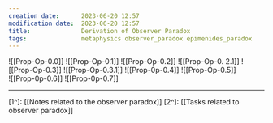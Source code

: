 ```yaml
---
creation date:		2023-06-20 12:57
modification date:	2023-06-20 12:57
title: 				Derivation of Observer Paradox
tags:               metaphysics observer_paradox epimenides_paradox
---
```

![[Prop-Op-0.0]]
![[Prop-Op-0.1]]
![[Prop-Op-0.2]]
![[Prop-Op-0. 2.1]]
![[Prop-Op-0.3]]
![[Prop-Op-0.3.1]]
![[Prop-0p-0.4]]
![[Prop-Op-0.5]]   
![[Prop-0p-0.6]]
![[Prop-0p-0.7]]

---
[1^]: [[Notes related to the observer paradox]]
[2^]: [[Tasks related to observer paradox]]

